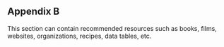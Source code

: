 ## Appendix B

This section can contain recommended resources such as books, films, websites, organizations, recipes, data tables, etc.
